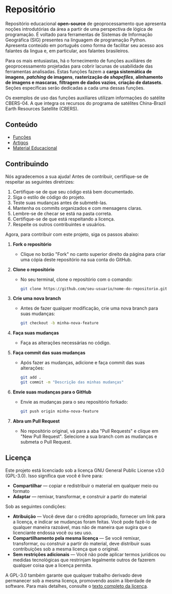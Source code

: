 
# Repositório
Repositório educacional **open-source** de geoprocessamento que apresenta noções introdutórias da área a partir de uma perspectiva de lógica de programação. É voltado para ferramentas de Sistemas de Informação Geográfica (SIG) presentes na linguagem de programação Python. Apresenta conteúdo em português como forma de facilitar seu acesso aos falantes da lingua e, em particular, aos falantes brasileiros. 

Para os mais entusiastas, há o fornecimento de funções auxiliáres de geoprocessamento projetadas para cobrir lacunas de usabilidade das ferramentas analisadas. Estas funções fazem a **carga sistemática de imagens**, ***patching* de imagens**, **rasterização de *shapefiles***, **alinhamento de imagens e mascaras**, **filtragem de dados vazios**, **criação de datasets**. Seções específicas serão dedicadas a cada uma dessas funções.

Os exemplos de uso das funções auxiliares utilizam informações do satélite CBERS-04. A que integra os recursos do programa  de satélites China-Brazil Earth Resources Satellite (CBERS).

## Conteúdo
- [Funções](https://github.com/randersonLemos/geoprocessamento-com-ferramentas-brasileiras/tree/main/funcoes)
- [Artigos](https://github.com/randersonLemos/geoprocessamento-com-ferramentas-brasileiras/tree/main/artigos)
- [Material Educacional](https://github.com/randersonLemos/geoprocessamento-com-ferramentas-brasileiras/tree/main/material_educacional)

## Contribuindo
Nós agradecemos a sua ajuda! Antes de contribuir, certifique-se de respeitar as seguintes diretrizes:

1. Certifique-se de que seu código está bem documentado.
2. Siga o estilo de código do projeto.
3. Teste suas mudanças antes de submetê-las.
4. Mantenha os commits organizados e com mensagens claras.
5. Lembre-se de checar se está na pasta correta.
6. Certifique-se de que está respeitando a licença.
7. Respeite os outros contribuintes e usuários.


Agora, para contribuir com este projeto, siga os passos abaixo:

1. **Fork o repositório**
   - Clique no botão "Fork" no canto superior direito da página para criar uma cópia deste repositório na sua conta do GitHub.

2. **Clone o repositório**
   - No seu terminal, clone o repositório com o comando:
     ```bash
     git clone https://github.com/seu-usuario/nome-do-repositorio.git
     ```

3. **Crie uma nova branch**
   - Antes de fazer qualquer modificação, crie uma nova branch para suas mudanças:
     ```bash
     git checkout -b minha-nova-feature
     ```

4. **Faça suas mudanças**
   - Faça as alterações necessárias no código.

5. **Faça commit das suas mudanças**
   - Após fazer as mudanças, adicione e faça commit das suas alterações:
     ```bash
     git add .
     git commit -m "Descrição das minhas mudanças"
     ```

6. **Envie suas mudanças para o GitHub**
   - Envie as mudanças para o seu repositório forkado:
     ```bash
     git push origin minha-nova-feature
     ```

7. **Abra um Pull Request**
   - No repositório original, vá para a aba "Pull Requests" e clique em "New Pull Request". Selecione a sua branch com as mudanças e submeta o Pull Request.


## Licença
Este projeto está licenciado sob a licença GNU General Public License v3.0 (GPL-3.0). Isso significa que você é livre para:

- **Compartilhar** — copiar e redistribuir o material em qualquer meio ou formato
- **Adaptar** — remixar, transformar, e construir a partir do material

Sob as seguintes condições:

- **Atribuição** — Você deve dar o crédito apropriado, fornecer um link para a licença, e indicar se mudanças foram feitas. Você pode fazê-lo de qualquer maneira razoável, mas não de maneira que sugira que o licenciante endossa você ou seu uso.
- **Compartilhamento pela mesma licença** — Se você remixar, transformar, ou construir a partir do material, deve distribuir suas contribuições sob a mesma licença que o original.
- **Sem restrições adicionais** — Você não pode aplicar termos jurídicos ou medidas tecnológicas que restrinjam legalmente outros de fazerem qualquer coisa que a licença permita.

A GPL-3.0 também garante que qualquer trabalho derivado deve permanecer sob a mesma licença, promovendo assim a liberdade de software. Para mais detalhes, consulte o [texto completo da licença](https://www.gnu.org/licenses/gpl-3.0.html).
